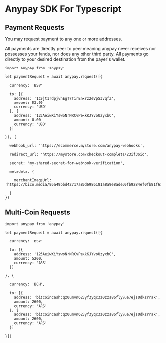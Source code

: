 
# Anypay SDK For Typescript

## Payment Requests

You may request payment to any one or more addresses.

All payments are directly peer to peer meaning anypay
never receives nor possesses your funds, nor does any
other third party. All payments go directly to your desired
destination from the payer's wallet.

```
import anypay from 'anypay'

let paymentRequest = await anypay.request([{

  currency: 'BSV'

  to: [{
    address: '1C9jt1rdpjvhEgT7TirEnxrz2eVpS3vqfZ',
    amount: 52.00
    currency: 'USD'
  }, {
    address: '123AeiwXiYswoNrNRCvPekkKJYvoUzyxbC',
    amount: 8.00
    currency: 'USD'
  }]

}], {

  webhook_url: 'https://ecommerce.mystore.com/anypay-webhooks',

  redirect_url: 'https://mystore.com/checkout-complete/23if3oio',

  secret: 'my-shared-secret-for-webhook-verification',

  metadata: {

    merchantImageUrl: 'https://bico.media/95a49bbd42717a80d6986181a8a9e8ade30fb9284ef0fb81f61a7de6228108d1.jpg'

  }
})
```

## Multi-Coin Requests

```
import anypay from 'anypay'

let paymentRequest = await anypay.request([{

  currency: 'BSV'

  to: [{
    address: '123AeiwXiYswoNrNRCvPekkKJYvoUzyxbC',
    amount: 5200,
    currency: 'ARS'
  }]

}, {

  currency: 'BCH',

  to: [{
    address: 'bitcoincash:qz0umvn625yf3yqc3z0zzs86fly7ue7ejs0dkzrrak',
    amount: 2600,
    currency: 'ARS'
  }, {
    address: 'bitcoincash:qz0umvn625yf3yqc3z0zzs86fly7ue7ejs0dkzrrak',
    amount: 2600,
    currency: 'ARS'
  }]

}])

```
